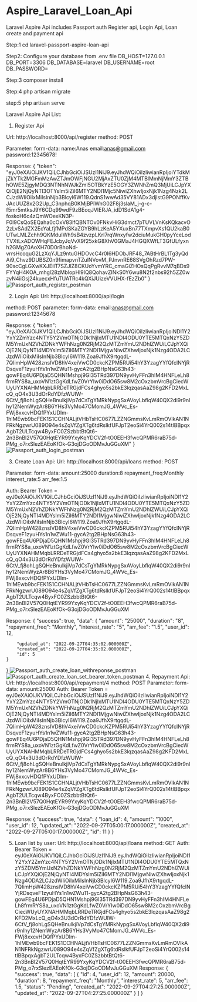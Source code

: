 # Aspire_Laravel_Loan_Api
Laravel Aspire Api includes Passport auth Register api, Login Api, Loan create and payment api

Step:1
cd laravel-passport-aspire-loan-api

Step2:
Configure your database from .env file
DB_HOST=127.0.0.1
DB_PORT=3306
DB_DATABASE=laravel
DB_USERNAME=root
DB_PASSWORD=

Step:3
composer install

Step:4
php artisan migrate

step:5
php artisan serve

Laravel Aspire Api List:
1. Register Api

 Url: http://localhost:8000/api/register
 method: POST

 Parameter:
 form-data: 
 name:Anas
 email:anas@gmail.com
 password:12345678!


Response:
{
    "token": "eyJ0eXAiOiJKV1QiLCJhbGciOiJSUzI1NiJ9.eyJhdWQiOiIzIiwianRpIjoiYTdkMjZkYTk2MGFmMzAwZTJmOWFjNGU2MjAxZTU0ZjM4MTBlMmNjMmY3ZTBhOWE5ZjgyMDQ3NTNhNWJkZmI5OTBkYzE5OGY3ZWNhZmQ3MjUiLCJpYXQiOjE2NjQyNTI3OTYsIm5iZiI6MTY2NDI1Mjc5NiwiZXhwIjoxNjk1Nzg4Nzk2LCJzdWIiOiIxMiIsInNjb3BlcyI6W119.QdnS1wwAd35VY81ADx3djlstG9PONffKvJAcUUZ8x2G2Up_C3nphqB0KMjBPlWnG02F8j3slaM_j-g-c-f5mr5mtksJ9Y6CDq99wdF9zBEoqJVIERJA_idD1SdA1g4-foskoH6c4zQmWOexKN3P-F0l9CsQoSEQaha0cOxV83lfQBNTOv0FNkvHiG3dmct7pTUVLVnKsKQkacvO2zLvSAdZX2EcYaLfjfMPdSKaZGYB9hLzKeA5YXuxBn77TXmpvXs1QU2kaB0UTwLMLZchh9QKMduIWh9sB4zvzpLKrI7rqWnxyfw2dciuMukGH0pyYceLodTVXtLxADOWHqFEJcbyJqVvX9f25xkG8XhV0GMaJ4HGQXWfLT3GfULfyxnh2GMgZ0AoXH70D0rBhoNd-vrrsHcoquG2LzXqYJLz9ntuGHDOvcC4r0I6HDObJRF48_7ABtHrBL1Tg3yQdAi9_Chvz9DUBSZ0n9fimapvnTZulNVovM_PJnvnRE68SVgOhRzd7PW-90scCgLGXwKXJEilT7SZJlZ8CKUoYvmYRC_cmaGiZHOsQqPgRvvM7qBDs9FYYqH4KOA_mhgl28zMblopHl9IQ8QohavZINkS0Y6wu8N2f2nbs92h5ZZ0wzvN4iiGsj24kuecxHfuTUATRc4kQXiJUizeVVUHX-fEzZb0"
}
![Passport_auth_register_postman](https://user-images.githubusercontent.com/7964507/192444379-d0ade28b-676f-4c99-8b3d-040a4daad17b.png)

2. Login Api:
Url: http://localhost:8000/api/login

method: POST
parameter:
form-data: 
email:anas@gmail.com
password:12345678

Response:
{
    "token": "eyJ0eXAiOiJKV1QiLCJhbGciOiJSUzI1NiJ9.eyJhdWQiOiIzIiwianRpIjoiNDI1Y2YxY2ZmYzc4NTY5Y2VmOTNjODk1NjIxMTU1NDI4ODU0YTE5MTQxNzY5ZDM5YmUxN2VhZDNkYWFhNzg0N2RjM2QzMTZmYmU2NDhlZWUiLCJpYXQiOjE2NjQyNTI4MDYsIm5iZiI6MTY2NDI1MjgwNiwiZXhwIjoxNjk1Nzg4ODA2LCJzdWIiOiIxMiIsInNjb3BlcyI6W119.Zoa9JfhX9rtgqdL-7QIimHpW428znsIVD8hV4xeiVwCD0ckcKZPM5RUi54hY3YzagYYfQfclNYjRDsqveF1zyuHYs1n1wZWu11-gycA2tg2BHpNsG63h43-gowFEq4U6PDjaD5QHN1Mshpj9GI35TRd397DN9yvHyFFn3hIM4HNFLeLh8frmRYS8a_uxoVN1ztGgKdLfwZ0VrYIw0iDdO65sw8M2cOxzbmVrcBgCiecWUyUYXNAHMMqbLRRDeTRGjdFCs4ghyo5s2bkE3lqzqasAaZ98g2KFD2MxLcQ_qO4x3U3dOrRdYDfzWUIW-6CtV_fj8ohLgSQHeBnulkjiVp7dCsTgYMRkNypgSxAVoyLbflqW40QX2di9r9nlhy12NemWyzAr8B6YHs3VyMo47CMomJG_4WVc_Es-FWj8xxcvHDQfPYxUDIm-1hIMEwb9bcFEK1S1CCHNALjtVHbTsHC0677LZZNGmmsKvLmRmOVlkAN1NFRkNgzwrU089O94e4sZqVfZgXTg6tdRslkfUFJpT2eoSi4YrQ002s14tIBBpqxAgbT2ULTcqw4ByxFC0ZSzbbtBtQt6-2n3BnBl2V57Q0HqtEYR99YxyKqYDCV2f-tO0EEH3fwcQPMR6raB75d-PMg_o7rxSlezEAEoKfOk-G3ojDGoODMvJuGGuXM"
}
![Passport_auth_login_postman](https://user-images.githubusercontent.com/7964507/192444461-57ac9214-ac28-45bf-aad1-56cfc6904d93.png)


3. Create Loan Api:
Url: http://localhost:8000/api/loans
method: POST

Parameter:
form-data:
amount:25000
duration:8
repayment_freq:Monthly
interest_rate:5
arr_fee:1.5

Auth:
Bearer Token = eyJ0eXAiOiJKV1QiLCJhbGciOiJSUzI1NiJ9.eyJhdWQiOiIzIiwianRpIjoiNDI1Y2YxY2ZmYzc4NTY5Y2VmOTNjODk1NjIxMTU1NDI4ODU0YTE5MTQxNzY5ZDM5YmUxN2VhZDNkYWFhNzg0N2RjM2QzMTZmYmU2NDhlZWUiLCJpYXQiOjE2NjQyNTI4MDYsIm5iZiI6MTY2NDI1MjgwNiwiZXhwIjoxNjk1Nzg4ODA2LCJzdWIiOiIxMiIsInNjb3BlcyI6W119.Zoa9JfhX9rtgqdL-7QIimHpW428znsIVD8hV4xeiVwCD0ckcKZPM5RUi54hY3YzagYYfQfclNYjRDsqveF1zyuHYs1n1wZWu11-gycA2tg2BHpNsG63h43-gowFEq4U6PDjaD5QHN1Mshpj9GI35TRd397DN9yvHyFFn3hIM4HNFLeLh8frmRYS8a_uxoVN1ztGgKdLfwZ0VrYIw0iDdO65sw8M2cOxzbmVrcBgCiecWUyUYXNAHMMqbLRRDeTRGjdFCs4ghyo5s2bkE3lqzqasAaZ98g2KFD2MxLcQ_qO4x3U3dOrRdYDfzWUIW-6CtV_fj8ohLgSQHeBnulkjiVp7dCsTgYMRkNypgSxAVoyLbflqW40QX2di9r9nlhy12NemWyzAr8B6YHs3VyMo47CMomJG_4WVc_Es-FWj8xxcvHDQfPYxUDIm-1hIMEwb9bcFEK1S1CCHNALjtVHbTsHC0677LZZNGmmsKvLmRmOVlkAN1NFRkNgzwrU089O94e4sZqVfZgXTg6tdRslkfUFJpT2eoSi4YrQ002s14tIBBpqxAgbT2ULTcqw4ByxFC0ZSzbbtBtQt6-2n3BnBl2V57Q0HqtEYR99YxyKqYDCV2f-tO0EEH3fwcQPMR6raB75d-PMg_o7rxSlezEAEoKfOk-G3ojDGoODMvJuGGuXM

Response:
{
    "success": true,
    "data": {
        "amount": "25000",
        "duration": "8",
        "repayment_freq": "Monthly",
        "interest_rate": "5",
        "arr_fee": "1.5",
        "user_id": 12,

        "updated_at": "2022-09-27T04:35:02.000000Z",
        "created_at": "2022-09-27T04:35:02.000000Z",
        "id": 5
    }

}
![Passport_auth_create_loan_withreponse_postman](https://user-images.githubusercontent.com/7964507/192444541-d0adc26c-d63f-46fd-a9a2-9ce997205f35.png)
![Passport_auth_create_loan_set_bearer_token_postman](https://user-images.githubusercontent.com/7964507/192444612-9969a576-6b8e-46b9-a4b3-2072f8619e85.png)
4. Repayment Api:
Url: http://localhost:8000/api/repayment/4
method: POST
Parameter:
form-data:
amount:25000
Auth:
Bearer Token = eyJ0eXAiOiJKV1QiLCJhbGciOiJSUzI1NiJ9.eyJhdWQiOiIzIiwianRpIjoiNDI1Y2YxY2ZmYzc4NTY5Y2VmOTNjODk1NjIxMTU1NDI4ODU0YTE5MTQxNzY5ZDM5YmUxN2VhZDNkYWFhNzg0N2RjM2QzMTZmYmU2NDhlZWUiLCJpYXQiOjE2NjQyNTI4MDYsIm5iZiI6MTY2NDI1MjgwNiwiZXhwIjoxNjk1Nzg4ODA2LCJzdWIiOiIxMiIsInNjb3BlcyI6W119.Zoa9JfhX9rtgqdL-7QIimHpW428znsIVD8hV4xeiVwCD0ckcKZPM5RUi54hY3YzagYYfQfclNYjRDsqveF1zyuHYs1n1wZWu11-gycA2tg2BHpNsG63h43-gowFEq4U6PDjaD5QHN1Mshpj9GI35TRd397DN9yvHyFFn3hIM4HNFLeLh8frmRYS8a_uxoVN1ztGgKdLfwZ0VrYIw0iDdO65sw8M2cOxzbmVrcBgCiecWUyUYXNAHMMqbLRRDeTRGjdFCs4ghyo5s2bkE3lqzqasAaZ98g2KFD2MxLcQ_qO4x3U3dOrRdYDfzWUIW-6CtV_fj8ohLgSQHeBnulkjiVp7dCsTgYMRkNypgSxAVoyLbflqW40QX2di9r9nlhy12NemWyzAr8B6YHs3VyMo47CMomJG_4WVc_Es-FWj8xxcvHDQfPYxUDIm-1hIMEwb9bcFEK1S1CCHNALjtVHbTsHC0677LZZNGmmsKvLmRmOVlkAN1NFRkNgzwrU089O94e4sZqVfZgXTg6tdRslkfUFJpT2eoSi4YrQ002s14tIBBpqxAgbT2ULTcqw4ByxFC0ZSzbbtBtQt6-2n3BnBl2V57Q0HqtEYR99YxyKqYDCV2f-tO0EEH3fwcQPMR6raB75d-PMg_o7rxSlezEAEoKfOk-G3ojDGoODMvJuGGuXM

Response:
{
    "success": true,
    "data": {
        "loan_id": 4,
        "amount": "1000",
        "user_id": 12,
        "updated_at": "2022-09-27T05:00:17.000000Z",
        "created_at": "2022-09-27T05:00:17.000000Z",
        "id": 11
    }
}

5. Loan list by user:
Url: http://localhost:8000/api/loans
method: GET
Auth:
Bearer Token = eyJ0eXAiOiJKV1QiLCJhbGciOiJSUzI1NiJ9.eyJhdWQiOiIzIiwianRpIjoiNDI1Y2YxY2ZmYzc4NTY5Y2VmOTNjODk1NjIxMTU1NDI4ODU0YTE5MTQxNzY5ZDM5YmUxN2VhZDNkYWFhNzg0N2RjM2QzMTZmYmU2NDhlZWUiLCJpYXQiOjE2NjQyNTI4MDYsIm5iZiI6MTY2NDI1MjgwNiwiZXhwIjoxNjk1Nzg4ODA2LCJzdWIiOiIxMiIsInNjb3BlcyI6W119.Zoa9JfhX9rtgqdL-7QIimHpW428znsIVD8hV4xeiVwCD0ckcKZPM5RUi54hY3YzagYYfQfclNYjRDsqveF1zyuHYs1n1wZWu11-gycA2tg2BHpNsG63h43-gowFEq4U6PDjaD5QHN1Mshpj9GI35TRd397DN9yvHyFFn3hIM4HNFLeLh8frmRYS8a_uxoVN1ztGgKdLfwZ0VrYIw0iDdO65sw8M2cOxzbmVrcBgCiecWUyUYXNAHMMqbLRRDeTRGjdFCs4ghyo5s2bkE3lqzqasAaZ98g2KFD2MxLcQ_qO4x3U3dOrRdYDfzWUIW-6CtV_fj8ohLgSQHeBnulkjiVp7dCsTgYMRkNypgSxAVoyLbflqW40QX2di9r9nlhy12NemWyzAr8B6YHs3VyMo47CMomJG_4WVc_Es-FWj8xxcvHDQfPYxUDIm-1hIMEwb9bcFEK1S1CCHNALjtVHbTsHC0677LZZNGmmsKvLmRmOVlkAN1NFRkNgzwrU089O94e4sZqVfZgXTg6tdRslkfUFJpT2eoSi4YrQ002s14tIBBpqxAgbT2ULTcqw4ByxFC0ZSzbbtBtQt6-2n3BnBl2V57Q0HqtEYR99YxyKqYDCV2f-tO0EEH3fwcQPMR6raB75d-PMg_o7rxSlezEAEoKfOk-G3ojDGoODMvJuGGuXM
Response:
{
    "success": true,
    "data": [
        {
            "id": 4,
            "user_id": 12,
            "amount": 20000,
            "duration": 8,
            "repayment_freq": "Monthly",
            "interest_rate": 5,
            "arr_fee": 1.5,
            "status": "Pending",
            "created_at": "2022-09-27T04:27:25.000000Z",
            "updated_at": "2022-09-27T04:27:25.000000Z"
        }
    ]
}
